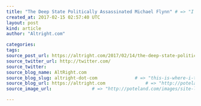 ```yaml
---
title: "The Deep State Politically Assassinated Michael Flynn" # => "I Made a Pretty Gem - Planet.rb"
created_at: 2017-02-15 02:57:40 UTC
layout: post
kind: article
author: "Altright.com"

categories: 
tags: 
source_post_url: https://altright.com/2017/02/14/the-deep-state-politically-assassinated-michael-flynn/    # => "http://poteland.com/blog/i-made-a-pretty-gem-planet-dot-rb/"
source_twitter_url: http://twitter.com/
source_twitter: 
source_blog_name: AltRight.com
source_blog_slug: altright-dot-com              # => "this-is-where-i-tell-you-stuff"
source_blog_url: https://altright.com               # => "http://poteland.com/articles"
source_image_url:               # => "http://poteland.com/images/site-logo.png"

---
```



<!--
   Damon Linker writes in The Week: “Unelected intelligence analysts work for the president, not the other way around. Far too many Trump critics appear not to care that these intelligence agents leaked highly sensitive information to the press — mostly because Trump critics are pleased with the result. “Finally,” they say, “someone took a stand to expose collusion between the Russians and a senior aide to the president!” It is indeed important that someone took such a stand. But it matters greatly who that someone is and how they take their stand. Members of the unelected, unaccountable intelligence community are not the right someone, especially when they target a senior aide to the president by leaking anonymously to newspapers the content of classified phone intercepts, where the unverified, unsubstantiated information can inflict politically fatal damage almost instantaneously. … But no matter what Flynn did, it is simply not the role of the deep state to target a man working in one of the political branches of the government by dishing to reporters about information it has gathered clandestinely. It is the role of elected members of Congress to conduct public investigations of alleged wrongdoing by public officials. … Those cheering the deep state torpedoing of Flynn are saying, in effect, that a police state is perfectly fine so long as it helps to bring down Trump. …” Eli Lake writes at Bloomberg View: “Flynn was a fat target for the national security state. He has cultivated a reputation as a reformer and a fierce critic of the intelligence community leaders he once served with when he was the director the Defense Intelligence Agency under President Barack Obama. Flynn was working to reform the intelligence-industrial complex, something that threatened the bureaucratic prerogatives of his rivals. He was also a fat target for Democrats. Remember Flynn’s breakout national moment last summer was when he joined the crowd at the Republican National Convention from the dais calling for Hillary Clinton to be jailed. In normal times, the idea that U.S. officials entrusted with our most sensitive secrets would selectively disclose them to undermine the White House would alarm those worried about creeping authoritarianism. Imagine if intercepts of a call between Obama’s incoming national security adviser and Iran’s foreign minister leaked to the press before the nuclear negotiations began? The howls of indignation would be deafening. In the end, it was Trump’s decision to cut Flynn loose. In doing this he caved in to his political and bureaucratic opposition. Nunes told me Monday night that this will not end well. “First it’s Flynn, next it will be Kellyanne Conway, then it will be Steve Bannon, then it will be Reince Priebus,” he said. Put another way, Flynn is only the appetizer. Trump is the entree.” Noah Millman writes in The American Conservative: “It certainly looks at this point like major elements within the national security bureaucracy are prepared to create a constitutional crisis in response to what they believe is a serious and real threat to American national security from the White House itself. And there is really only one way to avoid such a crisis: for Congress to step up and begin the necessary investigations of the Trump administration. …” Just so we are clear, we all agree what just happened: Obviously strongly prefer normal democratic and constitutional politics. But if it comes to it, prefer the deep state to the Trump state. — Bill Kristol (@BillKristol) February 14, 2017 Also &quot;terrifying&quot; that liberals continually cheer Deep State power plays as victories for The Resistance https://t.co/blonjac7eO — Michael Tracey (@mtracey) February 14, 2017 The terrifying thing here is the only people able to stand up to Trump so far are the denizens of the Deep State. Also the Chinese gov&#39;t. — Jeet Heer (@HeerJeet) February 14, 2017 The reason for the leaks: the Deep State is out to destroy this presidency. Drain the CIA swamp, Mr. President! https://t.co/JLlZFUK0Y0 — Justin Raimondo (@JustinRaimondo) February 14, 2017 Expected everything in the Trump Administration so far except how desperately Deep State, GOPe and media want war with Russia. — Virginia Dare (@vdare) February 14, 2017 Dear #TheResistance – you are on the same side as the deep state that arms jihadists who put children in meat grinders. Resistance my ass. — Paul Joseph Watson (@PrisonPlanet) February 14, 2017 We have two governments, one elected and the other unelected, which are at war with each other. The CIA has a long history of subverting foreign governments. We’ve also seen the “Color Revolutions” in foreign countries. Now, we’re seeing the same people try to do the same thing here.           # => "I’ve been hurting to write this ever since we had the idea of creating a Planet for Cubox..." (Continued)
   altright-dot-com              # => "this-is-where-i-tell-you-stuff"
   https://altright.com               # => "http://poteland.com/articles"
                 # => "http://poteland.com/images/site-logo.png"
Damon Linker writes in The Week: “Unelected intelligence analysts work for the president, not the other way around. Far too many Trump critics appear not to care that these intelligence agents leaked highly sensitive information to the press — mostly because Trump critics are pleased with the result. “Finally,” they say, “someone took a stand to expose collusion between the Russians and a senior aide to the president!” It is indeed important that someone took such a stand. But it matters greatly who that someone is and how they take their stand. Members of the unelected, unaccountable intelligence community are not the right someone, especially when they target a senior aide to the president by leaking anonymously to newspapers the content of classified phone intercepts, where the unverified, unsubstantiated information can inflict politically fatal damage almost instantaneously. … But no matter what Flynn did, it is simply not the role of the deep state to target a man working in one of the political branches of the government by dishing to reporters about information it has gathered clandestinely. It is the role of elected members of Congress to conduct public investigations of alleged wrongdoing by public officials. … Those cheering the deep state torpedoing of Flynn are saying, in effect, that a police state is perfectly fine so long as it helps to bring down Trump. …” Eli Lake writes at Bloomberg View: “Flynn was a fat target for the national security state. He has cultivated a reputation as a reformer and a fierce critic of the intelligence community leaders he once served with when he was the director the Defense Intelligence Agency under President Barack Obama. Flynn was working to reform the intelligence-industrial complex, something that threatened the bureaucratic prerogatives of his rivals. He was also a fat target for Democrats. Remember Flynn’s breakout national moment last summer was when he joined the crowd at the Republican National Convention from the dais calling for Hillary Clinton to be jailed. In normal times, the idea that U.S. officials entrusted with our most sensitive secrets would selectively disclose them to undermine the White House would alarm those worried about creeping authoritarianism. Imagine if intercepts of a call between Obama’s incoming national security adviser and Iran’s foreign minister leaked to the press before the nuclear negotiations began? The howls of indignation would be deafening. In the end, it was Trump’s decision to cut Flynn loose. In doing this he caved in to his political and bureaucratic opposition. Nunes told me Monday night that this will not end well. “First it’s Flynn, next it will be Kellyanne Conway, then it will be Steve Bannon, then it will be Reince Priebus,” he said. Put another way, Flynn is only the appetizer. Trump is the entree.” Noah Millman writes in The American Conservative: “It certainly looks at this point like major elements within the national security bureaucracy are prepared to create a constitutional crisis in response to what they believe is a serious and real threat to American national security from the White House itself. And there is really only one way to avoid such a crisis: for Congress to step up and begin the necessary investigations of the Trump administration. …” Just so we are clear, we all agree what just happened: Obviously strongly prefer normal democratic and constitutional politics. But if it comes to it, prefer the deep state to the Trump state. — Bill Kristol (@BillKristol) February 14, 2017 Also "terrifying" that liberals continually cheer Deep State power plays as victories for The Resistance https://t.co/blonjac7eO — Michael Tracey (@mtracey) February 14, 2017 The terrifying thing here is the only people able to stand up to Trump so far are the denizens of the Deep State. Also the Chinese gov't. — Jeet Heer (@HeerJeet) February 14, 2017 The reason for the leaks: the Deep State is out to destroy this presidency. Drain the CIA swamp, Mr. President! https://t.co/JLlZFUK0Y0 — Justin Raimondo (@JustinRaimondo) February 14, 2017 Expected everything in the Trump Administration so far except how desperately Deep State, GOPe and media want war with Russia. — Virginia Dare (@vdare) February 14, 2017 Dear #TheResistance – you are on the same side as the deep state that arms jihadists who put children in meat grinders. Resistance my ass. — Paul Joseph Watson (@PrisonPlanet) February 14, 2017 We have two governments, one elected and the other unelected, which are at war with each other. The CIA has a long history of subverting foreign governments. We’ve also seen the “Color Revolutions” in foreign countries. Now, we’re seeing the same people try to do the same thing here.<div class="">
    <i>Source: <a href="https://altright.com">AltRight.com</a></i>
</div>
